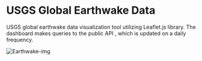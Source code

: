 # USGS Global Earthwake Data
USGS global earthwake data visualization tool utilizing Leaflet.js library. The dashboard makes queries to the public API , which is updated on a daily frequency.

![Earthwake-img](https://github.com/martinsingla/leaflet.js-challenge/blob/main/img.png)
